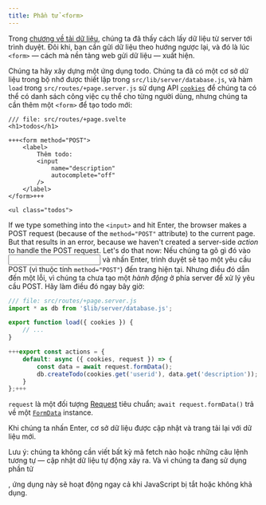 ```yaml
---
title: Phần tử <form>
---
```


Trong [chương về tải dữ liệu](page-data), chúng ta đã thấy cách lấy dữ liệu từ server tới trình duyệt. Đôi khi, bạn cần gửi dữ liệu theo hướng ngược lại, và đó là lúc `<form>` — cách mà nền tảng web gửi dữ liệu — xuất hiện.

Chúng ta hãy xây dựng một ứng dụng todo. Chúng ta đã có một cơ sở dữ liệu trong bộ nhớ được thiết lập trong `src/lib/server/database.js`, và hàm `load` trong `src/routes/+page.server.js` sử dụng API [`cookies`](https://kit.svelte.dev/docs/load#cookies) để chúng ta có thể có danh sách công việc cụ thể cho từng người dùng, nhưng chúng ta cần thêm một `<form>` để tạo todo mới:

```svelte
/// file: src/routes/+page.svelte
<h1>todos</h1>

+++<form method="POST">
	<label>
		Thêm todo:
		<input
			name="description"
			autocomplete="off"
		/>
	</label>
</form>+++

<ul class="todos">
```

If we type something into the `<input>` and hit Enter, the browser makes a POST request (because of the `method="POST"` attribute) to the current page. But that results in an error, because we haven't created a server-side _action_ to handle the POST request. Let's do that now:
Nếu chúng ta gõ gì đó vào <input> và nhấn Enter, trình duyệt sẽ tạo một yêu cầu POST (vì thuộc tính `method="POST"`) đến trang hiện tại. Nhưng điều đó dẫn đến một lỗi, vì chúng ta chưa tạo một _hành động_ ở phía server để xử lý yêu cầu POST. Hãy làm điều đó ngay bây giờ:

```js
/// file: src/routes/+page.server.js
import * as db from '$lib/server/database.js';

export function load({ cookies }) {
	// ...
}

+++export const actions = {
	default: async ({ cookies, request }) => {
		const data = await request.formData();
		db.createTodo(cookies.get('userid'), data.get('description'));
	}
};+++
```

`request` là một đối tượng [Request](https://developer.mozilla.org/en-US/docs/Web/API/Request) tiêu chuẩn; `await request.formData()` trả về một [`FormData`](https://developer.mozilla.org/en-US/docs/Web/API/FormData) instance.

Khi chúng ta nhấn Enter, cơ sở dữ liệu được cập nhật và trang tải lại với dữ liệu mới.

Lưu ý: chúng ta không cần viết bất kỳ mã fetch nào hoặc những câu lệnh tương tự — cập nhật dữ liệu tự động xảy ra. Và vì chúng ta đang sử dụng phần tử <form>, ứng dụng này sẽ hoạt động ngay cả khi JavaScript bị tắt hoặc không khả dụng.
